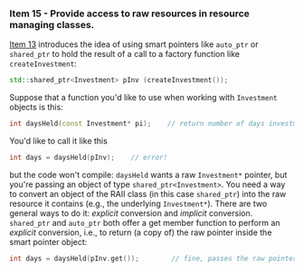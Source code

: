 ### Item 15 - Provide access to raw resources in resource managing classes.
[Item 13](https://sahibyar.gitbooks.io/effective-cpp-summary/content/chapter-3-resource-management/item-13.html) introduces the idea of using smart pointers like `auto_ptr` or `shared_ptr` to hold the result of a call to a factory function like `createInvestment`:
```C++
std::shared_ptr<Investment> pInv (createInvestment());
```
Suppose that a function you'd like to use when working with `Investment` objects is this:
```C++
int daysHeld(const Investment* pi);    // return number of days investment has been held
```
You'd like to call it like this
```C++
int days = daysHeld(pInv);    // error!
```
but the code won't compile: `daysHeld` wants a raw `Investment*` pointer, but you're passing an object of type `shared_ptr<Investment>`.
You need a way to convert an object of the RAII class (in this case `shared_ptr`) into the raw resource it contains (e.g., the underlying `Investment*`). There are two general ways to do it: _explicit_ conversion and _implicit_ conversion.
`shared_ptr` and `auto_ptr` both offer a get member function to perform an _explicit_ conversion, i.e., to return (a copy of) the raw pointer inside the smart pointer object:
```C++
int days = daysHeld(pInv.get());        // fine, passes the raw pointer in pInv to daysHeld
```










